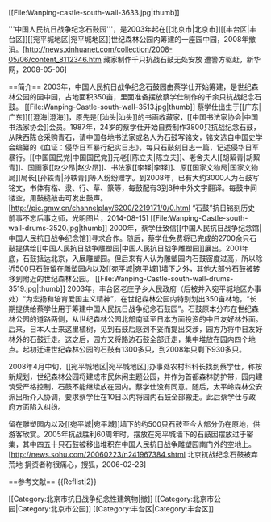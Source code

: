 [[File:Wanping-castle-south-wall-3633.jpg|thumb]]

'''中国人民抗日战争纪念石鼓园'''，是2003年起在[[北京市|北京市]][[丰台区|丰台区]][[宛平城地区|宛平城地区]]世纪森林公园内筹建的一座园中园，2008年撤消。<ref name=xhw>[http://news.xinhuanet.com/collection/2008-05/06/content_8112346.htm 藏家制作千只抗战石鼓无处安放 遭警方驱赶，新华网，2008-05-06]</ref>

==简介==
2003年，中国人民抗日战争纪念石鼓园由蔡学仕开始筹建，是世纪森林公园的园中园，占地面积350亩，里面准备摆放蔡学仕制作的千余只抗战纪念石鼓。<ref name=xhw/>
[[File:Wanping-Castle-south-wall-3513.jpg|thumb]]
蔡学仕出生于[[广东|广东]][[澄海|澄海]]，原先是[[汕头|汕头]]的书画收藏家，[[中国书法家协会|中国书法家协会]]会员。1987年，24岁的蔡学仕开始自费制作3800只抗战纪念石鼓，从陕西陈仓采购青石，请中国各地书法家或名人为石鼓写铭文，铭文选自中国史学会编纂的《血证：侵华日军暴行纪实日志》，每只石鼓刻日志一篇，记述侵华日军暴行。[[中国国民党|中国国民党]]元老[[陈立夫|陈立夫]]、老舍夫人[[胡絜青|胡絜青]]、国画家[[赵少昂|赵少昂]]、书法家[[李铎|李铎]]、原[[国家文物局|国家文物局]]局长[[孙轶青|孙轶青]]等人纷纷赠字。到2008年，已有大约3000人为石鼓写铭文，书体有楷、隶、行、草、篆等，每鼓配有3到8种中外文字翻译。每鼓中间镂空，用鼓槌敲击可发出鼓声。<ref name=xhw/><ref name=gmw>[http://pic.gmw.cn/channelplay/6200/2219171/0/0.html “石鼓”抗日铭刻历史 前事不忘后事之师，光明图片，2014-08-15]</ref>
[[File:Wanping-Castle-south-wall-drums-3520.jpg|thumb]]
2000年，蔡学仕致信[[中国人民抗日战争纪念馆|中国人民抗日战争纪念馆]]寻求合作。随后，蔡学仕免费将已完成的2700余只石鼓提供给[[中国人民抗日战争雕塑园|中国人民抗日战争雕塑园]]展出。2001年底，石鼓抵达北京，入展雕塑园。但后来有人认为雕塑园内石鼓密度过高，所以除近500只石鼓留在雕塑园内以及[[宛平城|宛平城]]墙下之外，其他大部分石鼓被转移到附近的世纪森林公园。<ref name=xhw/>
[[File:Wanping-Castle-south-wall-drums-3519.jpg|thumb]]
2003年，丰台区老庄子乡人民政府（后被并入宛平城地区办事处）“为宏扬和培育爱国主义精神”，在世纪森林公园内特别划出350亩林地，“长期提供给蔡学仕用于筹建中国人民抗日战争纪念石鼓园”。石鼓原本分布在世纪森林公园的道路两侧，从世纪森林公园北部南延至日本方面投资的中日友好林外面。后来，日本人士来这里植树，见到石鼓后感到不妥而提出交涉，园方乃将中日友好林外的石鼓迁走。这之后，园方又将路边石鼓全部迁走，集中堆放在园内四个地点。起初迁进世纪森林公园的石鼓有1300多只，到2008年只剩下930多只。<ref name=xhw/>

2008年4月中旬，[[宛平城地区|宛平城地区]]办事处农村科科长找到蔡学仕，称按新规划，世纪森林公园将建成市民休闲主题公园，并作为首都森林防护带，园内建筑受严格控制，石鼓不能继续放在园内。蔡学仕没有同意。随后，太平岭森林公安派出所介入协调，要求蔡学仕在10日以内将园内石鼓全部搬走。此后蔡学仕与政府方面陷入纠纷。<ref name=xhw/>

留在雕塑园内以及[[宛平城|宛平城]]墙下的约500只石鼓至今大部分仍在原地，供游客欣赏。<ref name=gmw/>2005年抗战胜利60周年时，摆放在宛平城墙下的石鼓因摆放过于密集，其中四五十只石鼓被移出堆积在中国人民抗日战争雕塑园南门外的空地上。<ref>[http://news.sohu.com/20060223/n241967384.shtml 北京抗战纪念石鼓被弃荒地 捐资者称很痛心，搜狐，2006-02-23]</ref>

==参考文献==
{{Reflist|2}}

[[Category:北京市抗日战争纪念性建筑物|撤]]
[[Category:北京市公园|Category:北京市公园]]
[[Category:丰台区|Category:丰台区]]